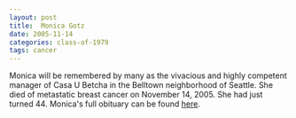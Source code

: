 ```yaml
---
layout: post
title:  Monica Gotz
date: 2005-11-14
categories: class-of-1979
tags: cancer
---
```

Monica will be remembered by many as the vivacious and highly competent manager of Casa U Betcha in the Belltown neighborhood of Seattle. She died of metastatic breast cancer on November 14, 2005. She had just turned 44. Monica's full obituary can be found [here](http://tinyurl.com/ksd3kyl).
